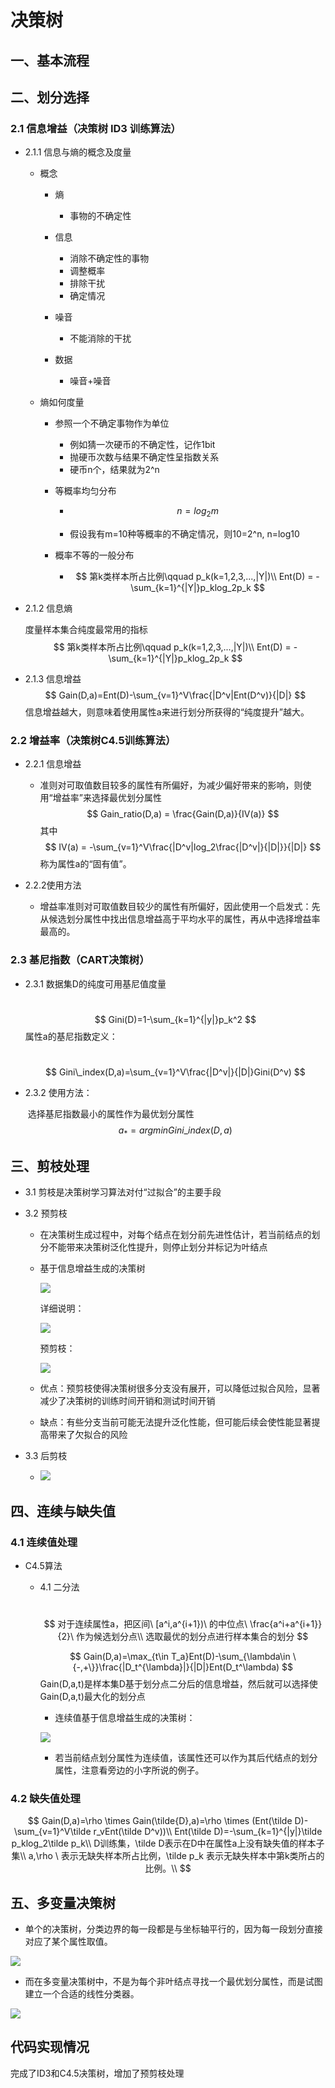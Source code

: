 # 决策树

## 一、基本流程

## 二、划分选择 

### 2.1  信息增益（决策树 ID3 训练算法）

- 2.1.1 信息与熵的概念及度量

  - 概念

  	- 熵

  		- 事物的不确定性

  	- 信息

  		- 消除不确定性的事物
  		- 调整概率
  		- 排除干扰
  		- 确定情况

  	- 噪音

  		- 不能消除的干扰

  	- 数据

  		- 噪音+噪音

  - 熵如何度量

  	-  参照一个不确定事物作为单位

  		- 例如猜一次硬币的不确定性，记作1bit
  		- 抛硬币次数与结果不确定性呈指数关系
  		- 硬币n个，结果就为2^n

  	- 等概率均匀分布

  	  - $$
  	    n = log_2m
  	    $$
  	
  	    
  	
  	  - 假设我有m=10种等概率的不确定情况，则10=2^n, n=log10
  	
  	- 概率不等的一般分布
  	
  		- $$
  		  第k类样本所占比例\qquad p_k(k=1,2,3,...,|Y|)\\
  		  Ent(D) = -\sum_{k=1}^{|Y|}p_klog_2p_k
  		  $$
  		
  		  

- 2.1.2 信息熵

  度量样本集合纯度最常用的指标
  $$
  第k类样本所占比例\qquad p_k(k=1,2,3,...,|Y|)\\
  Ent(D) = -\sum_{k=1}^{|Y|}p_klog_2p_k
  $$
  
- 2.1.3 信息增益
  $$
  Gain(D,a)=Ent(D)-\sum_{v=1}^V\frac{|D^v|Ent(D^v)}{|D|}
  $$
  信息增益越大，则意味着使用属性a来进行划分所获得的“纯度提升”越大。

### 2.2  增益率（决策树C4.5训练算法）

 * 2.2.1 信息增益

    * 准则对可取值数目较多的属性有所偏好，为减少偏好带来的影响，则使用“增益率”来选择最优划分属性
      $$
      Gain_ratio(D,a) = \frac{Gain(D,a)}{IV(a)}
      $$
      其中
      $$
      IV(a) = -\sum_{v=1}^V\frac{|D^v|log_2\frac{|D^v|}{|D|}}{|D|}
      $$
      称为属性a的“固有值”。

* 2.2.2使用方法

  * 增益率准则对可取值数目较少的属性有所偏好，因此使用一个启发式：先从候选划分属性中找出信息增益高于平均水平的属性，再从中选择增益率最高的。

### 2.3  基尼指数（CART决策树）

  * 2.3.1 数据集D的纯度可用基尼值度量

    ​	
    $$
    Gini(D)=1-\sum_{k=1}^{|y|}p_k^2
    $$
    属性a的基尼指数定义：

    ​	
    $$
    Gini\_index(D,a)=\sum_{v=1}^V\frac{|D^v|}{|D|}Gini(D^v)
    $$

* 2.3.2 使用方法：

  ​	选择基尼指数最小的属性作为最优划分属性
  $$
  a_*=argminGini\_index(D,a)
  $$


## 三、剪枝处理

 * 3.1 剪枝是决策树学习算法对付“过拟合”的主要手段

 * 3.2 预剪枝

    * 在决策树生成过程中，对每个结点在划分前先进性估计，若当前结点的划分不能带来决策树泛化性提升，则停止划分并标记为叶结点

    * 基于信息增益生成的决策树

      

      ![](https://raw.githubusercontent.com/kristina100/Machine_Learning/master/treeNote/picture/153817.png)

      

      详细说明：

      

      ![](https://raw.githubusercontent.com/kristina100/Machine_Learning/master/treeNote/picture/153712.png)

      

      预剪枝：

      

      ![](https://raw.githubusercontent.com/kristina100/Machine_Learning/master/treeNote/picture/15161341.jpg)   

   * 优点：预剪枝使得决策树很多分支没有展开，可以降低过拟合风险，显著减少了决策树的训练时间开销和测试时间开销
   * 缺点：有些分支当前可能无法提升泛化性能，但可能后续会使性能显著提高带来了欠拟合的风险

* 3.3 后剪枝

  * ![](https://raw.githubusercontent.com/kristina100/Machine_Learning/master/treeNote/picture/162140.jpg)

## 四、连续与缺失值

### 4.1 连续值处理

 * C4.5算法

    * 4.1 二分法

      ​	
      $$
      对于连续属性a，把区间\ [a^i,a^{i+1})\ 的中位点\ \frac{a^i+a^{i+1}}{2}\ 作为候选划分点\\
      选取最优的划分点进行样本集合的划分
      $$
      
      $$
      Gain(D,a)=\max_{t\in T_a}Ent(D)-\sum_{\lambda\in \{-,+\}}\frac{|D_t^{\lambda}|}{|D|}Ent(D_t^\lambda)
      $$
      Gain(D,a,t)是样本集D基于划分点二分后的信息增益，然后就可以选择使Gain(D,a,t)最大化的划分点

      

      * 连续值基于信息增益生成的决策树：

      ![](https://raw.githubusercontent.com/kristina100/Machine_Learning/master/treeNote/picture/164830.jpg)

      * 若当前结点划分属性为连续值，该属性还可以作为其后代结点的划分属性，注意看旁边的小字所说的例子。

### 4.2 缺失值处理

$$
Gain(D,a)=\rho \times Gain(\tilde{D},a)=\rho \times (Ent(\tilde D)-\sum_{v=1}^V\tilde r_vEnt(\tilde D^v))\\
Ent(\tilde D)=-\sum_{k=1}^{|y|}\tilde p_klog_2\tilde p_k\\
D训练集，\tilde D表示在D中在属性a上没有缺失值的样本子集\\
a,\rho \ 表示无缺失样本所占比例，\tilde p_k 表示无缺失样本中第k类所占的比例。\\
$$



## 五、多变量决策树

* 单个的决策树，分类边界的每一段都是与坐标轴平行的，因为每一段划分直接对应了某个属性取值。

![](picture/%E8%A5%BF%E7%93%9C%E4%B9%A6/%E5%BE%AE%E4%BF%A1%E5%9B%BE%E7%89%87_20210715232630.jpg)

* 而在多变量决策树中，不是为每个非叶结点寻找一个最优划分属性，而是试图建立一个合适的线性分类器。

![](https://raw.githubusercontent.com/kristina100/Machine_Learning/master/treeNote/picture/232612.jpg)

## 代码实现情况

完成了ID3和C4.5决策树，增加了预剪枝处理
